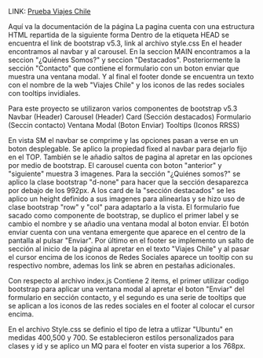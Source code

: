 LINK: <a href="https://wilper591.github.io/Prueba-Viajes-Chile/">Prueba Viajes Chile</a>

Aquí va la documentación de la página
La pagina cuenta con una estructura HTML repartida de la siguiente forma
Dentro de la etiqueta HEAD se encuentra el link de bootstrap v5.3, link al archivo style.css
En el header encontramos al navbar y al carousel.
En la seccion MAIN encontramos a la seccion "¿Quiénes Somos?" y seccion "Destacados".
Posteriormente la sección "Contacto" que contiene el formulario con un boton enviar que muestra una ventana modal.
Y al final el footer donde se encuentra un texto con el nombre de la web "Viajes Chile" y los iconos de las redes sociales con tooltips invidiales.

Para este proyecto se utilizaron varios componentes de bootstrap v5.3
Navbar (Header)
Carousel (Header)
Card (Sección destacados)
Formulario (Seccin contacto)
Ventana Modal (Boton Enviar)
Tooltips (Iconos RRSS)

En vista SM el navbar se comprime y las opciones pasan a verse en un boton desplegable. Se aplico la propiedad fixed al navbar para dejarlo fijo en el TOP. También se le añadio saltos de pagina al apretar en las opciones por medio de bootstrap.
El carousel cuenta con boton "anterior" y "siguiente" muestra 3 imagenes.
Para la sección "¿Quiénes somos?" se aplico la clase bootstrap "d-none" para hacer que la sección desaparezca por debajo de los 992px.
A los card de la "sección destacados" se les aplico un height definido a sus imagenes para alinearlas y se hizo uso de clase bootstrap "row" y "col" para adaptarlo a la vista.
El formulario fue sacado como componente de bootstrap, se duplico el primer label y se cambio el nombre y se añadio una ventana modal al boton enviar.
El botón enviar cuenta con una ventana emergente que aparece en el centro de la pantalla al pulsar "Enviar".
Por último en el footer se implemento un salto de sección al inicio de la página al apretar en el texto "Viajes Chile" y al pasar el cursor encima de los iconos de Redes Sociales aparece un tooltip con su respectivo nombre, ademas los link se abren en pestañas adicionales.

Con respecto al archivo index.js
Contiene 2 items, el primer utilizar codigo bootstrap para aplicar una ventana modal al apretar el boton "Enviar" del formulario en sección contacto, y el segundo es una serie de tooltips que se aplican a los iconos de las redes sociales en el footer al colocar el cursor encima.

En el archivo Style.css se definio el tipo de letra a utlizar "Ubuntu" en medidas 400,500 y 700. Se establecieron estilos personalizados para clases y id y se aplico un MQ para el footer en vista superior a los 768px.